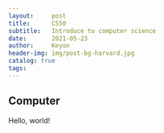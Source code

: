 ```yaml
---
layout:     post
title:      CS50
subtitle:   Introduce to computer science
date:       2021-05-23              
author:     Keyon                      
header-img: img/post-bg-harvard.jpg    
catalog: true                       
tags:
---
```


## Computer 
Hello, world!